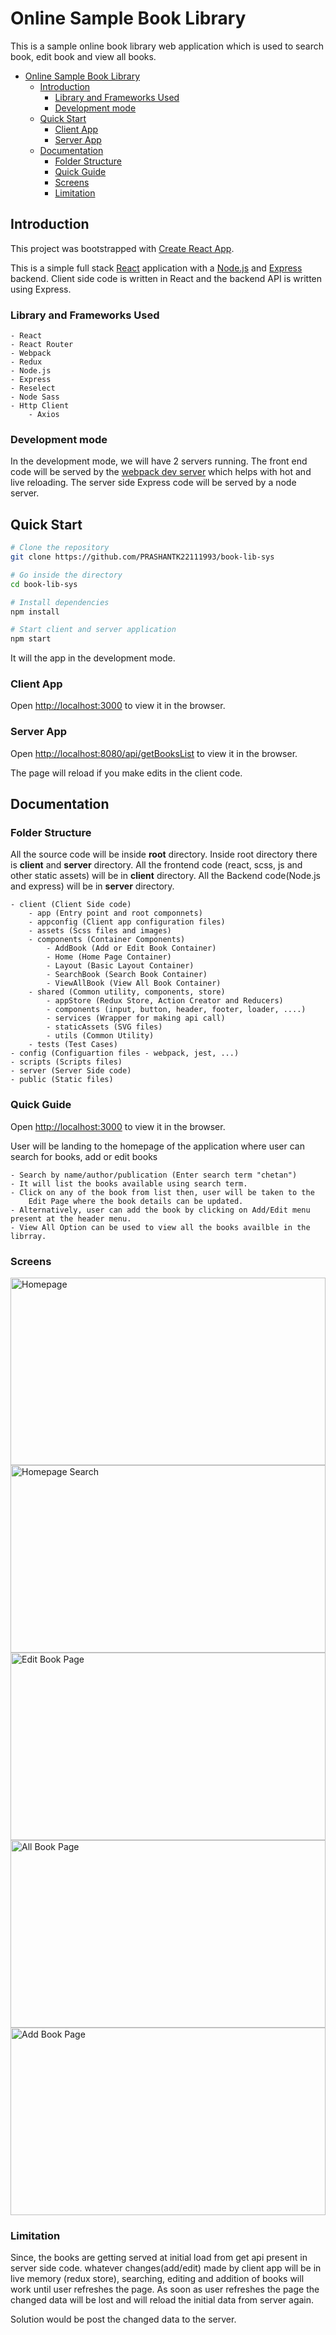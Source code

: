 # Online Sample Book Library
This is a sample online book library web application which is used to search book, 
edit book and view all books.

- [Online Sample Book Library](#online-sample-book-library)
  - [Introduction](#introduction)
    - [Library and Frameworks Used](#library-and-frameworks-used)
    - [Development mode](#development-mode)
  - [Quick Start](#quick-start)
    - [Client App](#client-app)
    - [Server App](#server-app)
  - [Documentation](#documentation)
    - [Folder Structure](#folder-structure)
    - [Quick Guide](#quick-guide)
    - [Screens](#screens)
    - [Limitation](#limitation)

## Introduction

This project was bootstrapped with [Create React App](https://github.com/facebook/create-react-app).

This is a simple full stack [React](https://reactjs.org/) application with a [Node.js](https://nodejs.org/en/) and [Express](https://expressjs.com/) backend. Client side code is written in React and the backend API is written using Express.

### Library and Frameworks Used

    - React
    - React Router
    - Webpack
    - Redux
    - Node.js
    - Express
    - Reselect
    - Node Sass
    - Http Client
        - Axios

### Development mode

In the development mode, we will have 2 servers running. The front end code will be served by the [webpack dev server](https://webpack.js.org/configuration/dev-server/) which helps with hot and live reloading. The server side Express code will be served by a node server.

## Quick Start

```bash
# Clone the repository
git clone https://github.com/PRASHANTK22111993/book-lib-sys

# Go inside the directory
cd book-lib-sys

# Install dependencies
npm install

# Start client and server application
npm start
```

It will the app in the development mode.<br>

### Client App

Open [http://localhost:3000](http://localhost:3000) to view it in the browser.

### Server App

Open [http://localhost:8080/api/getBooksList](http://localhost:8080/api/getBooksList) to 
view it in the browser.

The page will reload if you make edits in the client code.<br>

## Documentation

### Folder Structure

All the source code will be inside **root** directory. Inside root directory there is **client** and **server** directory. All the frontend code (react, scss, js and other static assets) will be in **client** directory. All the Backend code(Node.js and express) will be in **server** directory.

    - client (Client Side code)
        - app (Entry point and root componnets)
        - appconfig (Client app configuration files)
        - assets (Scss files and images)
        - components (Container Components)
            - AddBook (Add or Edit Book Container)
            - Home (Home Page Container)
            - Layout (Basic Layout Container)
            - SearchBook (Search Book Container)
            - ViewAllBook (View All Book Container)
        - shared (Common utility, components, store)
            - appStore (Redux Store, Action Creator and Reducers)
            - components (input, button, header, footer, loader, ....)
            - services (Wrapper for making api call)
            - staticAssets (SVG files)
            - utils (Common Utility)
        - tests (Test Cases)
    - config (Configuartion files - webpack, jest, ...)
    - scripts (Scripts files)
    - server (Server Side code)
    - public (Static files)

### Quick Guide

Open [http://localhost:3000](http://localhost:3000) to view it in the browser.

User will be landing to the homepage of the application where user can search for books, add or edit books

    - Search by name/author/publication (Enter search term "chetan")
    - It will list the books available using search term.
    - Click on any of the book from list then, user will be taken to the 
        Edit Page where the book details can be updated.
    - Alternatively, user can add the book by clicking on Add/Edit menu present at the header menu.
    - View All Option can be used to view all the books availble in the librray.

### Screens

<img alt="Homepage" src="screens/home-page.PNG" width="100%" height="300" />
<img alt="Homepage Search" src="screens/home-page-search.PNG" width="100%" height="300" />
<img alt="Edit Book Page" src="screens/edit-book.PNG" width="100%" height="300" />
<img alt="All Book Page" src="screens/all-books.PNG" width="100%" height="300" />
<img alt="Add Book Page" src="screens/add-book.PNG" width="100%" height="300" />

### Limitation

Since, the books are getting served at initial load from get api present in server side code. whatever changes(add/edit) made by client app will be in live memory (redux store), searching, editing and addition of books will work until user refreshes the page. As soon as user refreshes the page the changed data will be lost and will reload the initial data from server again.

Solution would be post the changed data to the server. 
